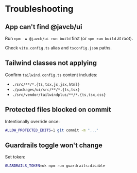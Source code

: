 # Troubleshooting

## App can't find @javcb/ui

Run `npm -w @javcb/ui run build` first (or `npm run build` at root).

Check `vite.config.ts` alias and `tsconfig.json` paths.

## Tailwind classes not applying

Confirm `tailwind.config.ts` content includes:

- `./src/**/*.{ts,tsx,js,jsx,html}`
- `./packages/ui/src/**/*.{ts,tsx}`
- `./src/vendor/tailwindplus/**/*.{ts,tsx,css}`

## Protected files blocked on commit

Intentionally override once:

```bash
ALLOW_PROTECTED_EDITS=1 git commit -m "..."
```

## Guardrails toggle won't change

Set token:

```bash
GUARDRAILS_TOKEN=ok npm run guardrails:disable
```
